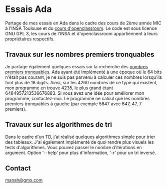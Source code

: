 # Essais Ada
Partage de mes essais en Ada dans le cadre des cours de 2ème année MIC à l'INSA Toulouse et du [cours d'openclassroom](https://openclassrooms.com/fr/courses/900279-apprenez-a-programmer-avec-ada).
Le code est sous licence GNU GPL 3, les cours de l'INSA et d'openclassroom appartiennent à leurs propriétaires respectifs.

## Travaux sur les nombres premiers tronquables
Je partage également quelques essais sur la recherche des [nombres premiers tronquables](https://fr.wikipedia.org/wiki/Nombre_premier_tronquable). Ada ayant été implémenté à une époque où le 64 bits n'était pas courant, je ne suis pas parvenu à calculer ces nombres lorsqu'ils font plus de 18 digits. Ainsi, sur les 4260 nombres de ce type qui existent, mon programme en trouve 4235, le plus grand étant 6484957213536676883. Si vous avez une idée pour améliorer mon programme, contactez-moi.
Le programme ne calcul que les nombres premiers tronquables à gauche (par exemple 5647 avec 647, 47, 7 premiers).

## Travaux sur les algorithmes de tri
Dans le cadre d'un TD, j'ai réalisé quelques algorithmes simple pour trier des tableaux. J'ai également implémenté de quoi rendre plus visuels les tests d'algorithmes. 
Vous pouvez passer le nombre d'itérations en argument. Option '--help' pour plus d'information, '-r' pour un tri inversé.

## Contact
manah@gmx.com
